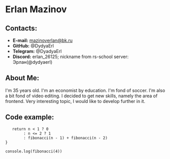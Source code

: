 # Erlan Mazinov
## Contacts:
*  **E-mail:** mazinoverlan@bk.ru
* **GitHub:** @DydyaErl
* **Telegram:** @DyadyaErl
* **Discord:** erlan_26125;  nickname from rs-school server: Эрлан(@dydyaerl)
## About Me: 
I'm 35 years old. I'm an economist by education. I'm fond of soccer. I'm also a bit fond of video editing.
I decided to get new skills, namely the area of frontend. Very interesting topic, I would like to develop further in it.
## Code example:
``` function fibonacci(n) {
   return n < 1 ? 0
        : n <= 2 ? 1
        : fibonacci(n - 1) + fibonacci(n - 2)
}

console.log(fibonacci(4))
```
